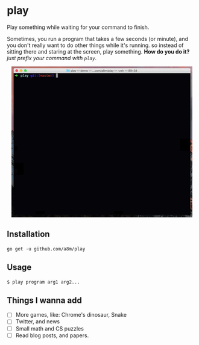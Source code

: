 # play

Play something while waiting for your command to finish.

Sometimes, you run a program that takes a few seconds (or minute), and you don't really want to do other things while it's running. so instead of sitting there and staring at the screen, play something.
__How do you do it?__ _just prefix your command with `play`_.


<p align="center">
  <img
    src="gif/demo.gif" alt="play demo">
</p>


## Installation

```
go get -u github.com/a8m/play
```

## Usage

```
$ play program arg1 arg2...
```

## Things I wanna add
- [ ] More games, like: Chrome's dinosaur, Snake
- [ ] Twitter, and news
- [ ] Small math and CS puzzles
- [ ] Read blog posts, and papers.
